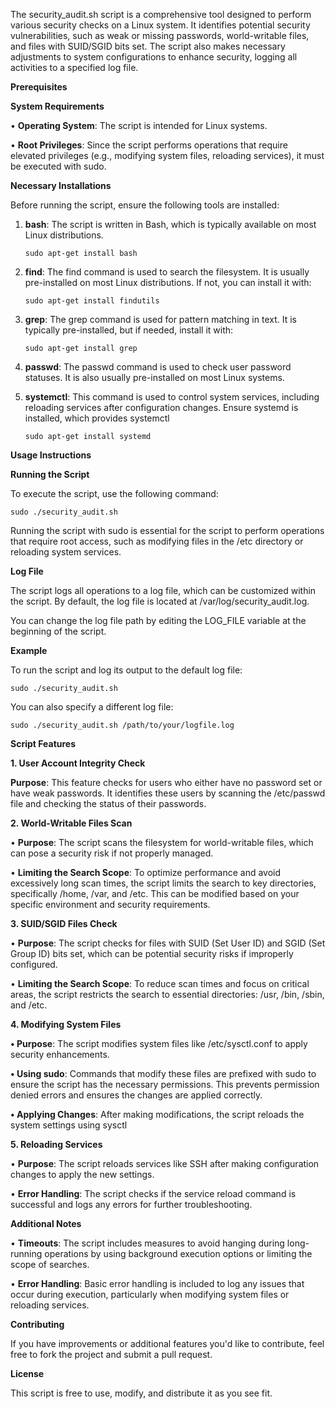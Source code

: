 The security_audit.sh script is a comprehensive tool designed to perform various security checks on a Linux system. It identifies potential security vulnerabilities, such as weak or missing passwords, world-writable files, and files with SUID/SGID bits set. The script also makes necessary adjustments to system configurations to enhance security, logging all activities to a specified log file.

**Prerequisites**

**System Requirements**

  •	**Operating System**: The script is intended for Linux systems.

  •	**Root Privileges**: Since the script performs operations that require elevated privileges (e.g., modifying system files, reloading  services), it must be executed with sudo.

**Necessary Installations**

Before running the script, ensure the following tools are installed:

1.	**bash**: The script is written in Bash, which is typically available on most Linux distributions.

        sudo apt-get install bash

2.	**find**: The find command is used to search the filesystem. It is usually pre-installed on most Linux distributions. If not, you can install it with:

        sudo apt-get install findutils

3.	**grep**: The grep command is used for pattern matching in text. It is typically pre-installed, but if needed, install it with:

        sudo apt-get install grep

4.	**passwd**: The passwd command is used to check user password statuses. It is also usually pre-installed on most Linux systems.

5.	**systemctl**: This command is used to control system services, including reloading services after configuration changes. Ensure systemd is installed, which provides systemctl

        sudo apt-get install systemd

**Usage Instructions**

**Running the Script**

To execute the script, use the following command:

    sudo ./security_audit.sh

Running the script with sudo is essential for the script to perform operations that require root access, such as modifying files in the /etc directory or reloading system services.

**Log File**

The script logs all operations to a log file, which can be customized within the script. By default, the log file is located at /var/log/security_audit.log.

You can change the log file path by editing the LOG_FILE variable at the beginning of the script.

**Example**

To run the script and log its output to the default log file:

    sudo ./security_audit.sh

You can also specify a different log file:

    sudo ./security_audit.sh /path/to/your/logfile.log

**Script Features**

  **1. User Account Integrity Check**

  **Purpose**: This feature checks for users who either have no password set or have weak passwords. It identifies these users by scanning the /etc/passwd file and checking the status of their passwords.

**2. World-Writable Files Scan**

  •	**Purpose**: The script scans the filesystem for world-writable files, which can pose a security risk if not properly managed.

  •	**Limiting the Search Scope**: To optimize performance and avoid excessively long scan times, the script limits the search to key directories, specifically /home, /var, and /etc. This can be modified based on your specific environment and security requirements.

**3. SUID/SGID Files Check**

•	**Purpose**: The script checks for files with SUID (Set User ID) and SGID (Set Group ID) bits set, which can be potential security risks if improperly configured.

  •	**Limiting the Search Scope**: To reduce scan times and focus on critical areas, the script restricts the search to essential directories: /usr, /bin, /sbin, and /etc.

**4. Modifying System Files**

  **•	Purpose**: The script modifies system files like /etc/sysctl.conf to apply security enhancements.

  **•	Using sudo**: Commands that modify these files are prefixed with sudo to ensure the script has the necessary permissions. This prevents permission denied errors and ensures the changes are applied correctly.

  **•	Applying Changes**: After making modifications, the script reloads the system settings using sysctl

**5. Reloading Services**

  •	**Purpose**: The script reloads services like SSH after making configuration changes to apply the new settings.

  •	**Error Handling**: The script checks if the service reload command is successful and logs any errors for further troubleshooting.

**Additional Notes**

  •	**Timeouts**: The script includes measures to avoid hanging during long-running operations by using background execution options or limiting the scope of searches.

  •	**Error Handling**: Basic error handling is included to log any issues that occur during execution, particularly when modifying system files or reloading services.

**Contributing**

If you have improvements or additional features you'd like to contribute, feel free to fork the project and submit a pull request.

**License**

This script is free to use, modify, and distribute it as you see fit.
